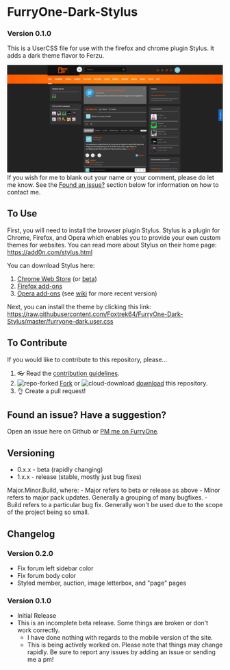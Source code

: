 # FurryOne-Dark-Stylus
### Version 0.1.0
This is a UserCSS file for use with the firefox and chrome plugin Stylus. It adds a dark theme flavor to Ferzu.

![FurryOne-Dark-Theme](https://raw.githubusercontent.com/Foxtrek64/FurryOne-Dark-Stylus/master/furryone%20dark%20theme.png)
If you wish for me to blank out your name or your comment, please do let me know. See the [Found an issue?](#found-an-issue-have-a-suggestion) section below for information on how to contact me.

## To Use 
First, you will need to install the browser plugin Stylus. Stylus is a plugin for Chrome, Firefox, and Opera which enables you to provide your own custom themes for websites. You can read more about Stylus on their home page: https://add0n.com/stylus.html

You can download Stylus here:
1. [Chrome Web Store](https://chrome.google.com/webstore/detail/stylus/clngdbkpkpeebahjckkjfobafhncgmne) (or [beta](https://chrome.google.com/webstore/detail/stylus-beta/apmmpaebfobifelkijhaljbmpcgbjbdo))
2. [Firefox add-ons](https://addons.mozilla.org/firefox/addon/styl-us/)
3. [Opera add-ons](https://addons.opera.com/extensions/details/stylus/) (see [wiki](https://github.com/openstyles/stylus/wiki/Opera,-Outdated-Stylus) for more recent version)

Next, you can install the theme by clicking this link:
https://raw.githubusercontent.com/Foxtrek64/FurryOne-Dark-Stylus/master/furryone-dark.user.css

## To Contribute
If you would like to contribute to this repository, please...

1. 👓 Read the [contribution guidelines](./.github/CONTRIBUTING.md).
1. ![repo-forked](https://user-images.githubusercontent.com/136959/42383736-c4cb0db8-80fd-11e8-91ca-12bae108bccc.png) [Fork](https://github.com/Foxtrek64/FurryOne-Dark-Stylus/fork) or ![cloud-download](https://user-images.githubusercontent.com/136959/42401932-9ee9cae0-813d-11e8-8691-16e29a85d3b9.png) [download](https://github.com/Foxtrek64/FurryOne-Dark-Stylus/archive/master.zip) this repository.
1. 👌 Create a pull request!

## Found an issue? Have a suggestion?
Open an issue here on Github or [PM me on FurryOne](https://furry.one/Foxtrek_64).

## Versioning
  - 0.x.x - beta (rapidly changing)
  - 1.x.x - release (stable, mostly just bug fixes)

Major.Minor.Build, where:
    - Major refers to beta or release as above
    - Minor refers to major pack updates. Generally a grouping of many bugfixes.
    - Build refers to a particular bug fix. Generally won't be used due to the scope of the project being so small.

## Changelog

### Version 0.2.0
  - Fix forum left sidebar color
  - Fix forum body color
  - Styled member, auction, image letterbox, and "page" pages

### Version 0.1.0
  - Initial Release
  - This is an incomplete beta release. Some things are broken or don't work correctly.
    - I have done nothing with regards to the mobile version of the site.
    - This is being actively worked on. Please note that things may change rapidly. Be sure to report any issues by adding an issue or sending me a pm!
